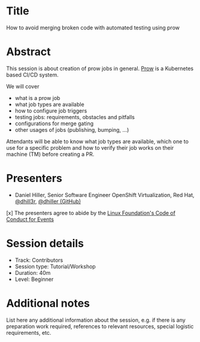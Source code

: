 # Title

How to avoid merging broken code with automated testing using prow

# Abstract

This session is about creation of prow jobs in general. [Prow](https://github.com/kubernetes/test-infra/blob/master/prow/README.md) is a Kubernetes based CI/CD system.

We will cover
- what is a prow job
- what job types are available
- how to configure job triggers
- testing jobs: requirements, obstacles and pitfalls
- configurations for merge gating
- other usages of jobs (publishing, bumping, ...)

Attendants will be able to know what job types are available, which one to use for a specific problem and how to verify their job works on their machine (TM) before creating a PR.

# Presenters

- Daniel Hiller, Senior Software Engineer OpenShift Virtualization, Red Hat, [@dhill3r](https://twitter.com/dhill3r), [@dhiller (GitHub)](https://github.com/dhiller)

[x] The presenters agree to abide by the
    [Linux Foundation's Code of Conduct for Events](https://events.linuxfoundation.org/about/code-of-conduct/)

# Session details

- Track: Contributors
- Session type: Tutorial/Workshop
- Duration: 40m
- Level: Beginner

# Additional notes

List here any additional information about the session, e.g. if there is any
preparation work required, references to relevant resources, special logistic
requirements, etc.

